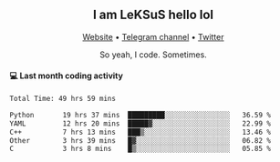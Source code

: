 <h2 align="center">I am LeKSuS hello lol</h2>
<div align="center">
  <a href="https://leksus.net">Website</a> •
  <a href="https://t.me/leksus_was_here">Telegram channel</a> •
  <a href="https://twitter.com/___LeKSuS___">Twitter</a>
</div>
<p align="center">So yeah, I code. Sometimes.</p>

#### :computer: Last month coding activity
<!--START_SECTION:waka-->

```txt
Total Time: 49 hrs 59 mins

Python       19 hrs 37 mins  █████████░░░░░░░░░░░░░░░░   36.59 %
YAML         12 hrs 20 mins  █████▓░░░░░░░░░░░░░░░░░░░   22.99 %
C++          7 hrs 13 mins   ███▒░░░░░░░░░░░░░░░░░░░░░   13.46 %
Other        3 hrs 39 mins   █▓░░░░░░░░░░░░░░░░░░░░░░░   06.82 %
C            3 hrs 8 mins    █▒░░░░░░░░░░░░░░░░░░░░░░░   05.85 %
```

<!--END_SECTION:waka-->

<!-- flag{4_l0t_0f_1nter35t1ng_th1ng5_4r3_1n_publ1c_d0m41n} -->
